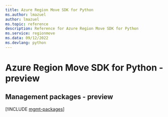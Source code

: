 ```yaml
---
title: Azure Region Move SDK for Python
ms.author: lmazuel
author: lmazuel
ms.topic: reference
description: Reference for Azure Region Move SDK for Python
ms.service: regionmove
ms.data: 09/12/2022
ms.devlang: python
---
```

# Azure Region Move SDK for Python - preview

## Management packages - preview
[!INCLUDE [mgmt-packages](region-move-mgmt-index.md)]